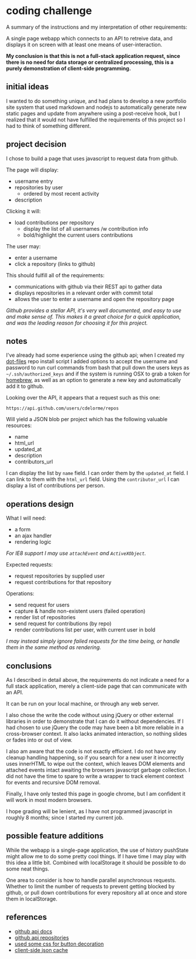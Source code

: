 
# coding challenge

A summary of the instructions and my interpretation of other requirements:

A single page webapp which connects to an API to retreive data, and displays it on screen with at least one means of user-interaction.

**My conclusion is that this is not a full-stack application request, since there is no need for data storage or centralized processing, this is a purely demonstration of client-side programming.**


## initial ideas

I wanted to do something unique, and had plans to develop a new portfolio site system that used markdown and nodejs to automatically generate new static pages and update from anywhere using a post-receive hook, but I realized that it would not have fulfilled the requirements of this project so I had to think of something different.


## project decision

I chose to build a page that uses javascript to request data from github.

The page will display:

- username entry
- repositories by user
    - ordered by most recent activity
- description

Clicking it will:

- load contributions per repository
    - display the list of all usernames /w contribution info
    - bold/highlight the current users contributions

The user may:

- enter a username
- click a repository (links to github)

This should fulfill all of the requirements:

- communications with github via their REST api to gather data
- displays repositories in a relevant order with commit total
- allows the user to enter a username and open the repository page

_Github provides a stellar API, it's very well documented, and easy to use and make sense of.  This makes it a great choice for a quick application, and was the leading reason for choosing it for this project._


## notes

I've already had some experience using the github api; when I created my [dot-files](https://github.com/cdelorme/dot-files) repo install script I added options to accept the username and password to run curl commands from bash that pull down the users keys as `~/.ssh/authorized_keys` and if the system is running OSX to grab a token for [homebrew](http://brew.sh/), as well as an option to generate a new key and automatically add it to github.

Looking over the API, it appears that a request such as this one:

    https://api.github.com/users/cdelorme/repos

Will yield a JSON blob per project which has the following valuable resources:

- name
- html_url
- updated_at
- description
- contributors_url

I can display the list by `name` field.
I can order them by the `updated_at` field.
I can link to them with the `html_url` field.
Using the `contributor_url` I can display a list of contributions per person.


## operations design

What I will need:

- a form
- an ajax handler
- rendering logic

_For IE8 support I may use `attachEvent` and `ActiveXObject`._

Expected requests:

- request repositories by supplied user
- request contributions for that repository

Operations:

- send request for users
- capture & handle non-existent users (failed operation)
- render list of repositories
- send request for contributions (by repo)
- render contributions list per user, with current user in bold

_I may instead simply ignore failed requests for the time being, or handle them in the same method as rendering._


## conclusions

As I described in detail above, the requirements do not indicate a need for a full stack application, merely a client-side page that can communicate with an API.

It can be run on your local machine, or through any web server.

I also chose the write the code without using jQuery or other external libraries in order to demonstrate that I can do it without dependencies.  If I had chosen to use jQuery the code may have been a bit more reliable in a cross-browser context.  It also lacks animated interaction, so nothing slides or fades into or out of view.

I also am aware that the code is not exactly efficient.  I do not have any cleanup handling happening, so if you search for a new user it incorrectly uses innerHTML to wipe out the context, which leaves DOM elements and attached events intact awaiting the browsers javascript garbage collection.  I did not have the time to spare to write a wrapper to track element context for events and recursive DOM removal.

Finally, I have only tested this page in google chrome, but I am confident it will work in most modern browsers.

I hope grading will be lenient, as I have not programmed javascript in roughly 8 months; since I started my current job.


## possible feature additions

While the webapp is a single-page application, the use of history pushState might allow me to do some pretty cool things.  If I have time I may play with this idea a little bit.  Combined with localStorage it should be possible to do some neat things.

One area to consider is how to handle parallel asynchronous requests.  Whether to limit the number of requests to prevent getting blocked by github, or pull down contributions for every repository all at once and store them in localStorage.


## references

- [github api docs](https://developer.github.com/v3/)
- [github api repositories](https://developer.github.com/v3/repos/)
- [used some css for button decoration](http://www.webdesignerwall.com/demo/css-buttons.html)
- [client-side json cache](https://github.com/cdelorme/lscache)
